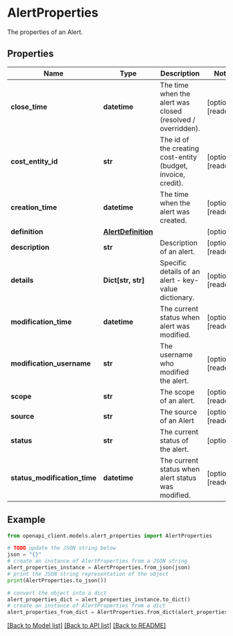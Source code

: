 # AlertProperties

The properties of an Alert.

## Properties

Name | Type | Description | Notes
------------ | ------------- | ------------- | -------------
**close_time** | **datetime** | The time when the alert was closed (resolved / overridden). | [optional] [readonly] 
**cost_entity_id** | **str** | The id of the creating cost-entity (budget, invoice, credit). | [optional] [readonly] 
**creation_time** | **datetime** | The time when the alert was created. | [optional] [readonly] 
**definition** | [**AlertDefinition**](AlertDefinition.md) |  | [optional] 
**description** | **str** | Description of an alert. | [optional] [readonly] 
**details** | **Dict[str, str]** | Specific details of an alert - key-value dictionary. | [optional] [readonly] 
**modification_time** | **datetime** | The current status when alert was modified. | [optional] [readonly] 
**modification_username** | **str** | The username who modified the alert. | [optional] [readonly] 
**scope** | **str** | The scope of an alert. | [optional] [readonly] 
**source** | **str** | The source of an Alert | [optional] [readonly] 
**status** | **str** | The current status of the alert. | [optional] 
**status_modification_time** | **datetime** | The current status when alert status was modified. | [optional] [readonly] 

## Example

```python
from openapi_client.models.alert_properties import AlertProperties

# TODO update the JSON string below
json = "{}"
# create an instance of AlertProperties from a JSON string
alert_properties_instance = AlertProperties.from_json(json)
# print the JSON string representation of the object
print(AlertProperties.to_json())

# convert the object into a dict
alert_properties_dict = alert_properties_instance.to_dict()
# create an instance of AlertProperties from a dict
alert_properties_from_dict = AlertProperties.from_dict(alert_properties_dict)
```
[[Back to Model list]](../README.md#documentation-for-models) [[Back to API list]](../README.md#documentation-for-api-endpoints) [[Back to README]](../README.md)


